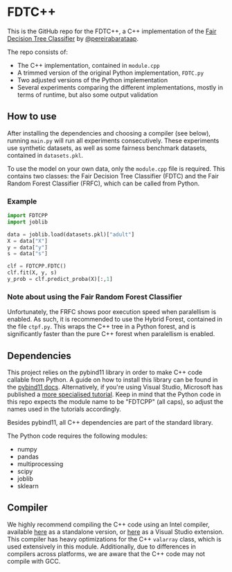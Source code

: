 # FDTC++

This is the GitHub repo for the FDTC++, a C++ implementation of the [Fair Decision Tree Classifier](https://github.com/pereirabarataap/fair_tree_classifier) by [@pereirabarataap](https://github.com/pereirabarataap). 

The repo consists of:
- The C++ implementation, contained in `module.cpp`
- A trimmed version of the original Python implementation, `FDTC.py`
- Two adjusted versions of the Python implementation
- Several experiments comparing the different implementations, mostly in terms of runtime, but also some output validation


## How to use
After installing the dependencies and choosing a compiler (see below), running `main.py` will run all experiments consecutively. These experiments use synthetic datasets, as well as some fairness benchmark datasets, contained in `datasets.pkl`.

To use the model on your own data, only the `module.cpp` file is required. This contains two classes: the Fair Decision Tree Classifier (FDTC) and the Fair Random Forest Classifier (FRFC), which can be called from Python.
 ### Example
 ```Python
import FDTCPP
import joblib

data = joblib.load(datasets.pkl)["adult"]
X = data["X"]
y = data["y"]
s = data["s"]

clf = FDTCPP.FDTC()
clf.fit(X, y, s)
y_prob = clf.predict_proba(X)[:,1]
```
### Note about using the Fair Random Forest Classifier
Unfortunately, the FRFC shows poor execution speed when paralellism is enabled. As such, it is recommended to use the Hybrid Forest, contained in the file `ctpf.py`. This wraps the C++ tree in a Python forest, and is significantly faster than the pure C++ forest when paralellism is enabled.


## Dependencies

This project relies on the pybind11 library in order to make C++ code callable from Python. A guide on how to install this library can be found in the [pybind11 docs](https://pybind11.readthedocs.io/en/stable/installing.html). Alternatively, if you're using Visual Studio, Microsoft has published a [more specialised tutorial](https://learn.microsoft.com/en-us/visualstudio/python/working-with-c-cpp-python-in-visual-studio). Keep in mind that the Python code in this repo expects the module name to be "FDTCPP" (all caps), so adjust the names used in the tutorials accordingly. 

Besides pybind11, all C++ dependencies are part of the standard library.

The Python code requires the following modules:
- numpy
- pandas
- multiprocessing
- scipy
- joblib
- sklearn


## Compiler

We highly recommend compiling the C++ code using an Intel compiler, available [here](https://www.intel.com/content/www/us/en/developer/tools/oneapi/dpc-compiler.html) as a standalone version, or [here](https://marketplace.visualstudio.com/items?itemName=intel-corporation.dpcpponline) as a Visual Studio extension. This compiler has heavy optimizations for the C++ `valarray` class, which is used extensively in this module.
Additionally, due to differences in compilers across platforms, we are aware that the C++ code may not compile with GCC.
